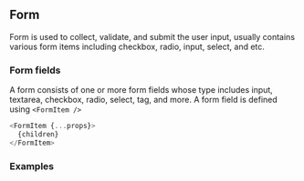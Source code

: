 ## Form

Form is used to collect, validate, and submit the user input, usually contains various form items including checkbox, radio, input, select, and etc.

### Form fields
A form consists of one or more form fields whose type includes input, textarea, checkbox, radio, select, tag, and more. A form field is defined using `<FormItem />`

```js
<FormItem {...props}>
  {children}
</FormItem>
```

### Examples
